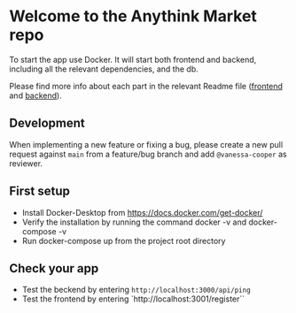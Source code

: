 # Welcome to the Anythink Market repo

To start the app use Docker. It will start both frontend and backend, including all the relevant dependencies, and the db.

Please find more info about each part in the relevant Readme file ([frontend](frontend/readme.md) and [backend](backend/README.md)).

## Development

When implementing a new feature or fixing a bug, please create a new pull request against `main` from a feature/bug branch and add `@vanessa-cooper` as reviewer.

## First setup

* Install Docker-Desktop from https://docs.docker.com/get-docker/
* Verify the installation by running the command docker -v and docker-compose -v
* Run docker-compose up from the project root directory

## Check your app

* Test the beckend by entering `http://localhost:3000/api/ping`
* Test the frontend by entering `http://localhost:3001/register``
